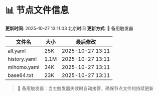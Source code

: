 # 📊 节点文件信息

**更新时间**: 2025-10-27 13:11:03 北京时间
**更新方式**: 🔄 备用触发器

| 文件名 | 大小 | 最后修改 |
|--------|------|----------|
| all.yaml | 25K | 2025-10-27 13:11 |
| history.yaml | 1.1M | 2025-10-27 13:11 |
| mihomo.yaml | 34K | 2025-10-27 13:11 |
| base64.txt | 23K | 2025-10-27 13:11 |

> 🔄 备用触发器：当主触发器失效时自动接管，确保节点文件的持续更新
